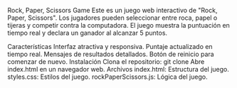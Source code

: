 Rock, Paper, Scissors Game
Este es un juego web interactivo de "Rock, Paper, Scissors". Los jugadores pueden seleccionar entre roca, papel o tijeras y competir contra la computadora. El juego muestra la puntuación en tiempo real y declara un ganador al alcanzar 5 puntos.

Características
Interfaz atractiva y responsiva.
Puntaje actualizado en tiempo real.
Mensajes de resultados detallados.
Botón de reinicio para comenzar de nuevo.
Instalación
Clona el repositorio: git clone <URL del repositorio>
Abre index.html en un navegador web.
Archivos
index.html: Estructura del juego.
styles.css: Estilos del juego.
rockPaperScissors.js: Lógica del juego.
